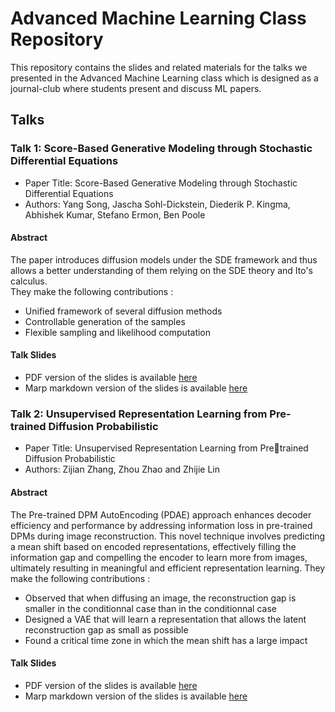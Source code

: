 # Advanced Machine Learning Class Repository

This repository contains the slides and related materials for the talks we presented in the Advanced Machine Learning class which is designed as a journal-club where students present and discuss ML papers. 

## Talks

### Talk 1: Score-Based Generative Modeling through Stochastic Differential Equations

- Paper Title: Score-Based Generative Modeling through Stochastic Differential Equations
- Authors: Yang Song, Jascha Sohl-Dickstein, Diederik P. Kingma, Abhishek Kumar, Stefano Ermon, Ben Poole

#### Abstract
The paper introduces diffusion models under the SDE framework and thus allows a better understanding of them relying on the SDE theory and Ito's calculus.  
They make the following contributions :  
* Unified framework of several diffusion methods
* Controllable generation of the samples
* Flexible sampling and likelihood computation

#### Talk Slides
- PDF version of the slides is available [here](https://github.com/yass43/AML/blob/main/Talk_1/Presentation_aml_pdf)
- Marp markdown version of the slides is available [here](https://github.com/yass43/AML/blob/main/Talk_1/Presentation_aml.md)

### Talk 2: Unsupervised Representation Learning from Pre-trained Diffusion Probabilistic 

- Paper Title: Unsupervised Representation Learning from Pretrained Diffusion Probabilistic 
- Authors: Zijian Zhang, Zhou Zhao and Zhijie Lin

#### Abstract
The Pre-trained DPM AutoEncoding (PDAE) approach enhances decoder efficiency and performance by addressing information loss in pre-trained DPMs during image reconstruction. This novel technique involves predicting a mean shift based on encoded representations, effectively filling the information gap and compelling the encoder to learn more from images, ultimately resulting in meaningful and efficient representation learning.
They make the following contributions :  
* Observed that when diffusing an image, the reconstruction gap  is smaller in the conditionnal case than in the conditionnal case 
* Designed a VAE that will learn a representation that allows the latent reconstruction gap as small as possible
* Found a critical time zone in which the mean shift has a large impact
  
#### Talk Slides
- PDF version of the slides is available [here](https://github.com/yass43/AML/blob/main/Talk_2/Talk_2_presentation.pdf)
- Marp markdown version of the slides is available [here](https://github.com/yass43/AML/blob/main/Talk_2/Talk_2_presentation.pdf)


